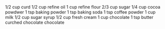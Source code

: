  1/2 cup curd
 1/2 cup refine oil
 1 cup refine flour
 2/3 cup sugar
 1/4 cup cocoa powdwer
1 tsp baking powder
1 tsp baking soda
1 tsp coffee powder
1 cup milk
1/2 cup sugar syrup
1/2 cup fresh cream
1 cup chocolate
1 tsp butter
 curched chocolate
 chocolate